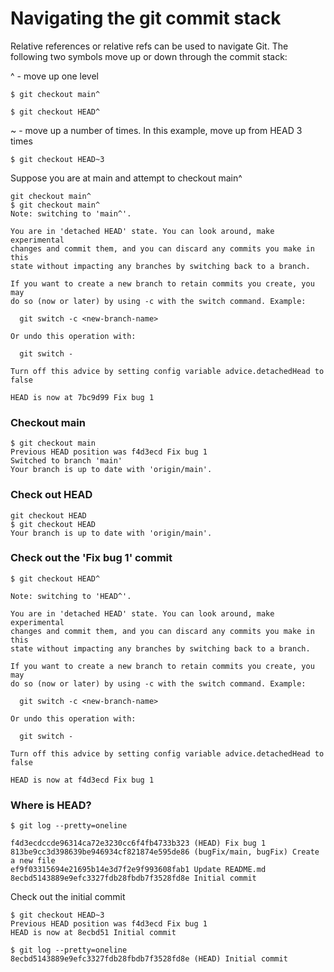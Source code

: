 # Navigating the git commit stack

Relative references or relative refs can be used to navigate Git.  The following two symbols move up or down through the commit stack:  

^ - move up one level

```
$ git checkout main^

$ git checkout HEAD^

```

~<num> - move up a number of times.  In this example, move up from HEAD 3 times

```
$ git checkout HEAD~3
```


Suppose you are at main and attempt to checkout main^

```
git checkout main^
$ git checkout main^
Note: switching to 'main^'.
 
You are in 'detached HEAD' state. You can look around, make experimental
changes and commit them, and you can discard any commits you make in this
state without impacting any branches by switching back to a branch.
 
If you want to create a new branch to retain commits you create, you may
do so (now or later) by using -c with the switch command. Example:
 
  git switch -c <new-branch-name>
 
Or undo this operation with:
 
  git switch -
 
Turn off this advice by setting config variable advice.detachedHead to false
 
HEAD is now at 7bc9d99 Fix bug 1
```
  
### Checkout main
  
```
$ git checkout main
Previous HEAD position was f4d3ecd Fix bug 1
Switched to branch 'main'
Your branch is up to date with 'origin/main'.
```

### Check out HEAD

```
git checkout HEAD
$ git checkout HEAD
Your branch is up to date with 'origin/main'.
```

### Check out the 'Fix bug 1' commit

```
$ git checkout HEAD^  
 
Note: switching to 'HEAD^'.
 
You are in 'detached HEAD' state. You can look around, make experimental
changes and commit them, and you can discard any commits you make in this
state without impacting any branches by switching back to a branch.
 
If you want to create a new branch to retain commits you create, you may
do so (now or later) by using -c with the switch command. Example:
 
  git switch -c <new-branch-name>
 
Or undo this operation with:
 
  git switch -
 
Turn off this advice by setting config variable advice.detachedHead to false
 
HEAD is now at f4d3ecd Fix bug 1
```

### Where is HEAD?

```  
$ git log --pretty=oneline  
 
f4d3ecdccde96314ca72e3230cc6f4fb4733b323 (HEAD) Fix bug 1
813be9cc3d398639be946934cf821874e595de86 (bugFix/main, bugFix) Create a new file
ef9f03315694e21695b14e3d7f2e9f993608fab1 Update README.md
8ecbd5143889e9efc3327fdb28fbdb7f3528fd8e Initial commit
```

Check out the initial commit
  
```
$ git checkout HEAD~3
Previous HEAD position was f4d3ecd Fix bug 1
HEAD is now at 8ecbd51 Initial commit
  
$ git log --pretty=oneline
8ecbd5143889e9efc3327fdb28fbdb7f3528fd8e (HEAD) Initial commit
```
  
  
